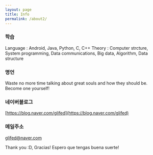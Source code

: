 ```yaml
---
layout: page
title: Info
permalink: /about2/
---
```


### 학습

Language : Android, Java, Python, C, C++
Theory : Computer strcture, System programming, Data communications, Big data, Algorithm, Data structure

### 명언

Waste no more time talking about great souls and how they should be. Become one yourself!


### 네이버블로그

[https://blog.naver.com/glifed](https://blog.naver.com/glifed)

### 메일주소

[glifed@naver.com](mailto:glifed@naver.com)


Thank you :D, Gracias! Espero que tengas buena suerte!